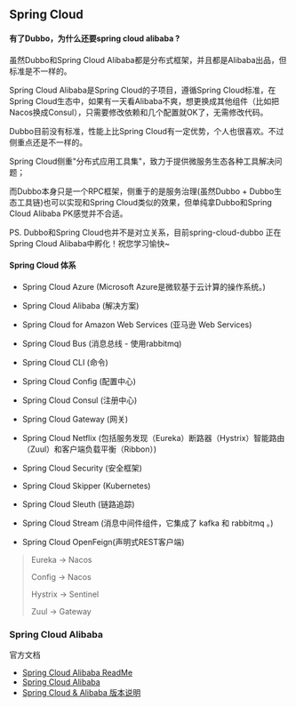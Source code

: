 ## Spring Cloud

#### 有了Dubbo，为什么还要spring cloud alibaba ?
虽然Dubbo和Spring Cloud Alibaba都是分布式框架，并且都是Alibaba出品，但标准是不一样的。

Spring Cloud Alibaba是Spring Cloud的子项目，遵循Spring Cloud标准，在Spring Cloud生态中，如果有一天看Alibaba不爽，想更换成其他组件（比如把Nacos换成Consul），只需要修改依赖和几个配置就OK了，无需修改代码。

Dubbo目前没有标准，性能上比Spring Cloud有一定优势，个人也很喜欢。不过侧重点还是不一样的。 

Spring Cloud侧重"分布式应用工具集"，致力于提供微服务生态各种工具解决问题；

而Dubbo本身只是一个RPC框架，侧重于的是服务治理(虽然Dubbo + Dubbo生态工具链)也可以实现和Spring Cloud类似的效果，但单纯拿Dubbo和Spring Cloud Alibaba PK感觉并不合适。 

PS. Dubbo和Spring Cloud也并不是对立关系，目前spring-cloud-dubbo 正在Spring Cloud Alibaba中孵化！祝您学习愉快~


#### Spring Cloud 体系
- Spring Cloud Azure                    (Microsoft Azure是微软基于云计算的操作系统。)
- Spring Cloud Alibaba                  (解决方案)
- Spring Cloud for Amazon Web Services  (亚马逊 Web Services)
- Spring Cloud Bus                      (消息总线 - 使用rabbitmq)
- Spring Cloud CLI                      (命令)
- Spring Cloud Config                   (配置中心)
- Spring Cloud Consul                   (注册中心)
- Spring Cloud Gateway                  (网关)

- Spring Cloud Netflix  (包括服务发现（Eureka）断路器（Hystrix）智能路由（Zuul）和客户端负载平衡（Ribbon）)
- Spring Cloud Security (安全框架)
- Spring Cloud Skipper  (Kubernetes)
- Spring Cloud Sleuth   (链路追踪)
- Spring Cloud Stream   (消息中间件组件，它集成了 kafka 和 rabbitmq 。)
- Spring Cloud OpenFeign(声明式REST客户端)

> Eureka  -> Nacos
>
> Config  -> Nacos
>
> Hystrix -> Sentinel
>                                                         
> Zuul    -> Gateway

### Spring Cloud Alibaba
官方文档
- [Spring Cloud Alibaba ReadMe](https://github.com/alibaba/spring-cloud-alibaba/blob/master/README-zh.md)
- [Spring Cloud Alibaba](https://github.com/alibaba/spring-cloud-alibaba/wiki)
- [Spring Cloud & Alibaba 版本说明](https://github.com/alibaba/spring-cloud-alibaba/wiki/%E7%89%88%E6%9C%AC%E8%AF%B4%E6%98%8E)


